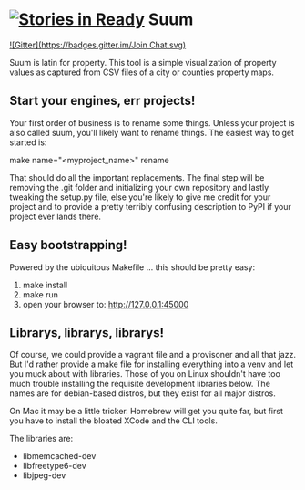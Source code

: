 [![Stories in Ready](https://badge.waffle.io/Code4Maine/suum.png?label=ready&title=Ready)](https://waffle.io/Code4Maine/suum)
Suum
==============
[![Gitter](https://badges.gitter.im/Join Chat.svg)](https://gitter.im/code4maine/suum?utm_source=badge&utm_medium=badge&utm_campaign=pr-badge&utm_content=badge)

Suum is latin for property. This tool is a simple visualization of property
values as captured from CSV files of a city or counties property maps.

Start your engines, err projects!
---------------------------------

Your first order of business is to rename some things. Unless your project
is also called suum, you'll likely want to rename things. The easiest way
to get started is:

make name="<myproject_name>" rename

That should do all the important replacements. The final step will be removing
the .git folder and initializing your own repository and lastly tweaking the
setup.py file, else you're likely to give me credit for your project and to 
provide a pretty terribly confusing description to PyPI if your project ever
lands there.

Easy bootstrapping!
-------------------

Powered by the ubiquitous Makefile ... this should be pretty easy:

1. make install
2. make run
3. open your browser to: http://127.0.0.1:45000


Librarys, librarys, librarys!
-----------------------------

Of course, we could provide a vagrant file and a provisoner and all 
that jazz. But I'd rather provide a make file for installing everything
into a venv and let you muck about with libraries. Those of you on
Linux shouldn't have too much trouble installing the requisite development
libraries below. The names are for debian-based distros, but they 
exist for all major distros. 

On Mac it may be a little tricker. Homebrew will get you quite far, but
first you have to install the bloated XCode and the CLI tools.

The libraries are:

  * libmemcached-dev
  * libfreetype6-dev
  * libjpeg-dev

